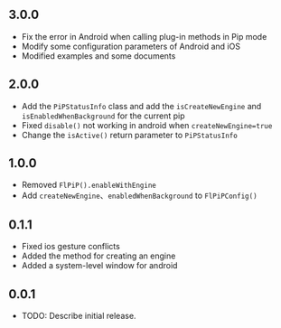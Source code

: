 ## 3.0.0

* Fix the error in Android when calling plug-in methods in Pip mode
* Modify some configuration parameters of Android and iOS
* Modified examples and some documents

## 2.0.0

* Add the `PiPStatusInfo` class and add the `isCreateNewEngine` and `isEnabledWhenBackground` for
  the current pip
* Fixed `disable()` not working in android when `createNewEngine=true`
* Change the `isActive()` return parameter to `PiPStatusInfo`

## 1.0.0

* Removed `FlPiP().enableWithEngine`
* Add `createNewEngine`、`enabledWhenBackground` to `FlPiPConfig()`

## 0.1.1

* Fixed ios gesture conflicts
* Added the method for creating an engine
* Added a system-level window for android

## 0.0.1

* TODO: Describe initial release.
